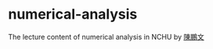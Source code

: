 # numerical-analysis
The lecture content of numerical analysis in NCHU by [陳鵬文](http://web.nchu.edu.tw/~pengwen/WWW/Pengwen_Chen.html)
